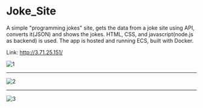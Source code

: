 # Joke_Site
A simple "programming jokes" site, gets the data from a joke site using API, converts it(JSON) and shows the jokes. HTML, CSS, and javascript(node.js as backend) is used. The app is hosted and running ECS, built with Docker.

Link:
http://3.71.25.151/

![1](https://user-images.githubusercontent.com/81565589/219950210-e9fdb1e8-b8d4-4fae-b0da-cbe3e4662d8f.PNG)

------------------------------------------------------------------------------------------------------------

![2](https://user-images.githubusercontent.com/81565589/219950292-71a51649-0dc8-4e30-b4da-a61e1eb81f66.PNG)

------------------------------------------------------------------------------------------------------------

![3](https://user-images.githubusercontent.com/81565589/219950310-3d4365b0-7277-4511-b15a-240722f50fc7.PNG)
